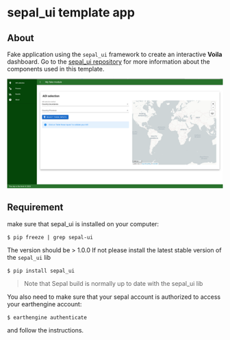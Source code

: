 # sepal_ui template app

## About 

Fake application using the `sepal_ui` framework to create an interactive **Voila** dashboard.
Go to the [sepal_ui repository](https://github.com/12rambau/sepal_ui) for more information about the components used in this template.

![full_app](./doc/img/full_app.png)

## Requirement 

make sure that sepal_ui is installed on your computer:
```
$ pip freeze | grep sepal-ui
```

The version should be > 1.0.0
If not please install the latest stable version of the `sepal_ui` lib

```
$ pip install sepal_ui
```

> Note that Sepal build is normally up to date with the sepal_ui lib

You also need to make sure that your sepal account is authorized to access your earthengine account:

```
$ earthengine authenticate
```

and follow the instructions.

